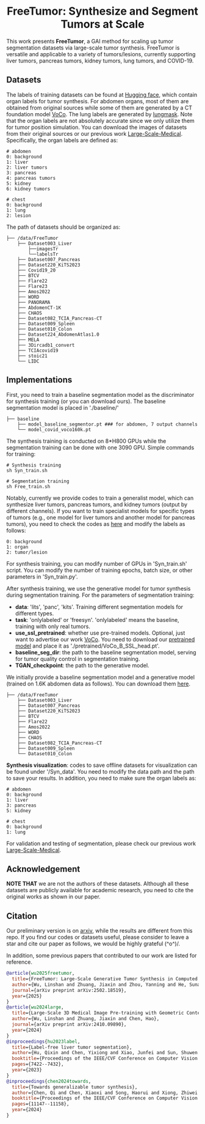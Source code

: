 <div align="center">
<h1>FreeTumor: Synthesize and Segment Tumors at Scale</h1>

</div>

This work presents **FreeTumor**, a GAI method for scaling up tumor segmentation datasets via large-scale tumor synthesis. FreeTumor is versatile and applicable to a variety of tumors/lesions, currently supporting liver tumors, pancreas tumors, kidney tumors, lung tumors, and COVID-19.


## Datasets

The labels of training datasets can be found at [Hugging face](https://huggingface.co/datasets/Luffy503/FreeTumor), which contain organ labels for tumor synthesis. For abdomen organs, most of them are obtained from original sources while some of them are generated by a CT foundation model [VoCo](https://github.com/Luffy03/Large-Scale-Medical). The lung labels are generated by [lungmask](https://github.com/JoHof/lungmask). Note that the organ labels are not absolutely accurate since we only utilize them for tumor position simulation. You can download the images of datasets from their original sources or our previous work [Large-Scale-Medical](https://github.com/Luffy03/Large-Scale-Medical). Specifically, the organ labels are defined as:
```
# abdomen
0: background
1: liver
2: liver tumors
3: pancreas
4: pancreas tumors
5: kidney
6: kidney tumors

# chest
0: background
1: lung
2: lesion
```

The path of datasets should be organized as:
```
├── /data/FreeTumor
    ├── Dataset003_Liver
        ├──imagesTr
        └──labelsTr
    ├── Dataset007_Pancreas
    ├── Dataset220_KiTS2023
    ├── Covid19_20
    ├── BTCV
    ├── Flare22
    ├── Flare23
    ├── Amos2022
    ├── WORD
    ├── PANORAMA
    ├── AbdomenCT-1K
    ├── CHAOS
    ├── Dataset082_TCIA_Pancreas-CT
    ├── Dataset009_Spleen
    ├── Dataset010_Colon
    ├── Dataset224_AbdomenAtlas1.0
    ├── MELA
    ├── 3Dircadb1_convert
    ├── TCIAcovid19
    ├── stoic21
    └── LIDC
```

## Implementations

First, you need to train a baseline segmentation model as the discriminator for synthesis training (or you can download ours). The baseline segmentation model is placed in './baseline/'
```
├── baseline
    ├── model_baseline_segmentor.pt ### for abdomen, 7 output channels
    └── model_covid_voco160k.pt
```

The synthesis training is conducted on 8*H800 GPUs while the segmentation training can be done with one 3090 GPU. Simple commands for training:
```
# Synthesis training
sh Syn_train.sh

# Segmentation training
sh Free_train.sh
```

Notably, currently we provide codes to train a generalist model, which can synthesize liver tumors, pancreas tumors, and kidney tumors (output by different channels). If you want to train specialist models for specific types of tumors (e.g., one model for liver tumors and another model for pancreas tumors), you need to check the codes as [here](https://github.com/Luffy03/FreeTumor/blob/main/FreeTumor-Chest/models/TumorGAN.py) and modify the labels as follows:
```
0: background
1: organ
2: tumor/lesion
```

For synthesis training, you can modify number of GPUs in 'Syn_train.sh' script. You can modify the number of training epochs, batch size, or other parameters in 'Syn_train.py'.

After synthesis training, we use the generative model for tumor synthesis during segmentation training. For the parameters of segmentation training:

- **data**: 'lits', 'panc', 'kits'. Training different segmentation models for different types. 
- **task**: 'onlylabeled' or 'freesyn'. 'onlylabeled' means the baseline, training with only real tumors.
- **use_ssl_pretrained**: whether use pre-trained models. Optional, just want to advertise our work [VoCo](https://github.com/Luffy03/Large-Scale-Medical). You need to download our [pretrained model](https://huggingface.co/Luffy503/VoCo/resolve/main/VoCo_B_SSL_head.pt?download=true) and place it as './pretrained/VoCo_B_SSL_head.pt'.
- **baseline_seg_dir**: the path to the baseline segmentation model, serving for tumor quality control in segmentation training.
- **TGAN_checkpoint**: the path to the generative model.

We initially provide a baseline segmentation model and a generative model (trained on 1.6K abdomen data as follows). You can download them [here](https://huggingface.co/Luffy503/FreeTumor).

```
├── /data/FreeTumor
    ├── Dataset003_Liver
    ├── Dataset007_Pancreas
    ├── Dataset220_KiTS2023
    ├── BTCV
    ├── Flare22
    ├── Amos2022
    ├── WORD
    ├── CHAOS
    ├── Dataset082_TCIA_Pancreas-CT
    ├── Dataset009_Spleen
    └── Dataset010_Colon
```

**Synthesis visualization**: codes to save offline datasets for visualization can be found under '/Syn_data'. You need to modify the data path and the path to save your results. In addition, you need to make sure the organ labels as:
```
# abdomen
0: background
1: liver
3: pancreas
5: kidney

# chest
0: background
1: lung
```

For validation and testing of segmentation, please check our previous work [Large-Scale-Medical](https://github.com/Luffy03/Large-Scale-Medical/tree/main/Downstream).

## Acknowledgement

 **NOTE THAT** we are not the authors of these datasets. Although all these datasets are publicly available for academic research, you need to cite the original works as shown in our paper. 

## Citation

Our preliminary version is on [arxiv](https://arxiv.org/abs/2406.01264), while the results are different from this repo. If you find our codes or datasets useful, please consider to leave a star and cite our paper as follows, we would be highly grateful (^o^)/. 

In addition, some previous papers that contributed to our work are listed for reference.

```bibtex
@article{wu2025freetumor,
  title={FreeTumor: Large-Scale Generative Tumor Synthesis in Computed Tomography Images for Improving Tumor Recognition},
  author={Wu, Linshan and Zhuang, Jiaxin and Zhou, Yanning and He, Sunan and Ma, Jiabo and Luo, Luyang and Wang, Xi and Ni, Xuefeng and Zhong, Xiaoling and Wu, Mingxiang and others},
  journal={arXiv preprint arXiv:2502.18519},
  year={2025}
}
@article{wu2024large,
  title={Large-Scale 3D Medical Image Pre-training with Geometric Context Priors},
  author={Wu, Linshan and Zhuang, Jiaxin and Chen, Hao},
  journal={arXiv preprint arXiv:2410.09890},
  year={2024}
}
@inproceedings{hu2023label,
  title={Label-free liver tumor segmentation},
  author={Hu, Qixin and Chen, Yixiong and Xiao, Junfei and Sun, Shuwen and Chen, Jieneng and Yuille, Alan L and Zhou, Zongwei},
  booktitle={Proceedings of the IEEE/CVF Conference on Computer Vision and Pattern Recognition},
  pages={7422--7432},
  year={2023}
}
@inproceedings{chen2024towards,
  title={Towards generalizable tumor synthesis},
  author={Chen, Qi and Chen, Xiaoxi and Song, Haorui and Xiong, Zhiwei and Yuille, Alan and Wei, Chen and Zhou, Zongwei},
  booktitle={Proceedings of the IEEE/CVF Conference on Computer Vision and Pattern Recognition},
  pages={11147--11158},
  year={2024}
}
```
